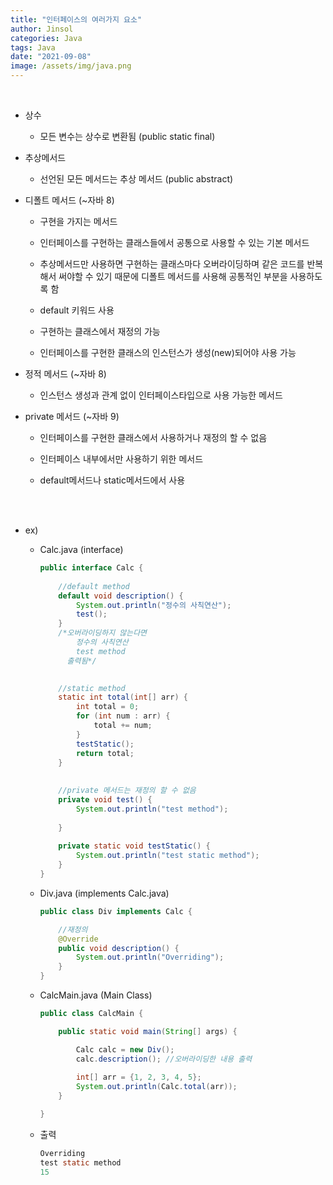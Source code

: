 ```yaml
---
title: "인터페이스의 여러가지 요소"
author: Jinsol
categories: Java
tags: Java
date: "2021-09-08"
image: /assets/img/java.png
---
```


<br>

- 상수

    - 모든 변수는 상수로 변환됨 (public static final)

- 추상메서드

    - 선언된 모든 메서드는 추상 메서드 (public abstract)

- 디폴트 메서드 (~자바 8)

    - 구현을 가지는 메서드

    - 인터페이스를 구현하는 클래스들에서 공통으로 사용할 수 있는 기본 메서드

    - 추상메서드만 사용하면 구현하는 클래스마다 오버라이딩하며 같은 코드를 반복해서 써야할 수 있기 때문에 디폴트 메서드를 사용해 공통적인 부분을 사용하도록 함

    - default 키워드 사용

    - 구현하는 클래스에서 재정의 가능

    - 인터페이스를 구현한 클래스의 인스턴스가 생성(new)되어야 사용 가능

- 정적 메서드 (~자바 8)

    - 인스턴스 생성과 관계 없이 인터페이스타입으로 사용 가능한 메서드

- private 메서드 (~자바 9)

    - 인터페이스를 구현한 클래스에서 사용하거나 재정의 할 수 없음

    - 인터페이스 내부에서만 사용하기 위한 메서드

    - default메서드나 static메서드에서 사용

<br><br>

- ex)

    - Calc.java (interface)
    
        ```java
        public interface Calc {
            
            //default method
            default void description() {
                System.out.println("정수의 사칙연산");
                test();
            }
            /*오버라이딩하지 않는다면
                정수의 사칙연산
                test method
              출력됨*/

            
            //static method
            static int total(int[] arr) {
                int total = 0;
                for (int num : arr) {
                    total += num;
                }
                testStatic();
                return total;
            }
            
            
            //private 메서드는 재정의 할 수 없음
            private void test() {
                System.out.println("test method");
                
            }
            
            private static void testStatic() {
                System.out.println("test static method");
            }
        }
        ```

    - Div.java (implements Calc.java)

        ```java
        public class Div implements Calc {

            //재정의
            @Override
            public void description() {
                System.out.println("Overriding");
            }
        }
        ```

    - CalcMain.java (Main Class)

        ```java
        public class CalcMain {

            public static void main(String[] args) {

                Calc calc = new Div();         
                calc.description(); //오버라이딩한 내용 출력
                
                int[] arr = {1, 2, 3, 4, 5};
                System.out.println(Calc.total(arr));
            }

        }
        ```

    - 출력

        ```java
        Overriding
        test static method
        15
        ```